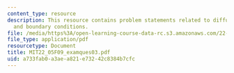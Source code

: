 ```yaml
---
content_type: resource
description: This resource contains problem statements related to diffusion equations,
  and boundary conditions.
file: /media/https%3A/open-learning-course-data-rc.s3.amazonaws.com/22-05-neutron-science-and-reactor-physics-fall-2009/a733fab0a3aea821e73242c8384b7cfc_MIT22_05F09_examques03.pdf
file_type: application/pdf
resourcetype: Document
title: MIT22_05F09_examques03.pdf
uid: a733fab0-a3ae-a821-e732-42c8384b7cfc
---
```

